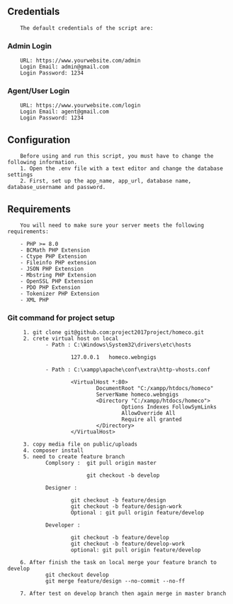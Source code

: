 ## Credentials
        The default credentials of the script are:

### Admin Login
        URL: https://www.yourwebsite.com/admin
        Login Email: admin@gmail.com
        Login Password: 1234

### Agent/User Login
        URL: https://www.yourwebsite.com/login
        Login Email: agent@gmail.com
        Login Password: 1234


## Configuration
        Before using and run this script, you must have to change the following information.
        1. Open the .env file with a text editor and change the database settings
        2. First, set up the app_name, app_url, database name, database_username and password.

## Requirements
        You will need to make sure your server meets the following requirements:

        - PHP >= 8.0
        - BCMath PHP Extension
        - Ctype PHP Extension
        - Fileinfo PHP extension
        - JSON PHP Extension
        - Mbstring PHP Extension
        - OpenSSL PHP Extension
        - PDO PHP Extension
        - Tokenizer PHP Extension
        - XML PHP 
        
### Git command for project setup 
         1. git clone git@github.com:project2017project/homeco.git
         2. crete virtual host on local
                - Path : C:\Windows\System32\drivers\etc\hosts

                        127.0.0.1	homeco.webngigs

                - Path : C:\xampp\apache\conf\extra\http-vhosts.conf

                        <VirtualHost *:80>
                                DocumentRoot "C:/xampp/htdocs/homeco"
                                ServerName homeco.webngigs
                                <Directory "C:/xampp/htdocs/homeco">
                                        Options Indexes FollowSymLinks
                                        AllowOverride All
                                        Require all granted
                                </Directory>
                        </VirtualHost>

         3. copy media file on public/uploads
         4. composer install
         5. need to create feature branch 
                Complsory :  git pull origin master

                             git checkout -b develop

                Designer : 

                        git checkout -b feature/design
                        git checkout -b feature/design-work
                        Optional : git pull origin feature/develop

                Developer : 

                        git checkout -b feature/develop
                        git checkout -b feature/develop-work
                        optional: git pull origin feature/develop

        6. After finish the task on local merge your feature branch to develop
                git checkout develop
                git merge feature/design --no-commit --no-ff
        
        7. After test on develop branch then again merge in master branch

